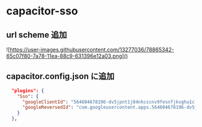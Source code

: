 # capacitor-sso



## url scheme 追加
![https://user-images.githubusercontent.com/13277036/78865342-65c07f80-7a78-11ea-88c9-631396e12a03.png]()




## capacitor.config.json に追加

```json
  "plugins": {
    "Sso": {
      "googleClientId": "564604678196-dv5jpnt1j84nhcscnv9fesnfjkvghu1c.apps.googleusercontent.com",
      "googleReversedId": "com.googleusercontent.apps.564604678196-dv5jpnt1j84nhcscnv9fesnfjkvghu1c"
    }
  },
```